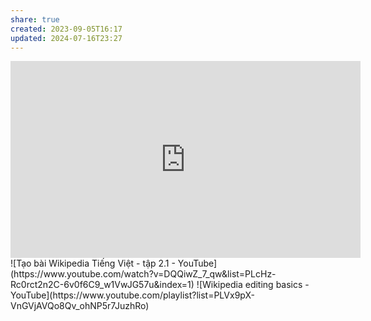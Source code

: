 ```yaml
---
share: true
created: 2023-09-05T16:17
updated: 2024-07-16T23:27
---
```

<iframe width="560" height="315" src="https://www.youtube.com/embed/playlist?list=PLuC9_EqBCEM-yzf3jeFkRTf_zzlIoEuav" title="YouTube video player" frameborder="0" allow="accelerometer; autoplay; clipboard-write; encrypted-media; gyroscope; picture-in-picture; web-share" referrerpolicy="strict-origin-when-cross-origin" allowfullscreen></iframe>
![Tạo bài Wikipedia Tiếng Việt - tập 2.1 - YouTube](https://www.youtube.com/watch?v=DQQiwZ_7_qw&list=PLcHz-Rc0rct2n2C-6v0f6C9_w1VwJG57u&index=1)
![Wikipedia editing basics - YouTube](https://www.youtube.com/playlist?list=PLVx9pX-VnGVjAVQo8Qv_ohNP5r7JuzhRo)
